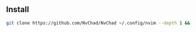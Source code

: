 ## Install

```bash
git clone https://github.com/NvChad/NvChad ~/.config/nvim --depth 1 && nvim
```
